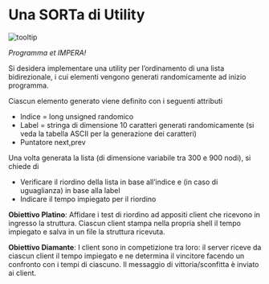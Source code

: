 # Una SORTa di Utility

![tooltip](http://del.h-cdn.co/assets/16/23/980x490/landscape-1465585568-header.jpg)

_Programma et IMPERA!_

Si desidera implementare una utility per l’ordinamento di una lista bidirezionale, i cui elementi vengono generati randomicamente ad inizio programma.

Ciascun elemento generato viene definito con i seguenti attributi
* Indice = long unsigned randomico
* Label = stringa di dimensione 10 caratteri generati randomicamente (si veda la tabella ASCII per la generazione dei caratteri)
* Puntatore next,prev

Una volta generata la lista (di dimensione variabile tra 300 e 900 nodi), si chiede di
* Verificare il riordino della lista in base all’indice e (in caso di uguaglianza) in base alla label
* Indicare il tempo impiegato per il riordino

**Obiettivo Platino**: Affidare i test di riordino ad appositi client che ricevono in ingresso la struttura. Ciascun client stampa nella propria shell il tempo impiegato e salva in un file la struttura ricevuta.

**Obiettivo Diamante**: I client sono in competizione tra loro: il server riceve da ciascun client il tempo impiegato e ne determina il vincitore facendo un confronto con i tempi di ciascuno. Il messaggio di vittoria/sconfitta è inviato ai client.
